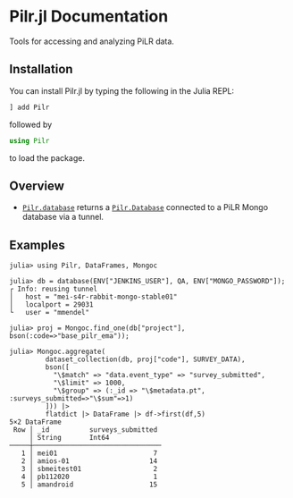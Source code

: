 # Pilr.jl Documentation

Tools for accessing and analyzing PiLR data.

## Installation

You can install Pilr.jl by typing the following in the Julia REPL:
```julia
] add Pilr
```

followed by 
```julia
using Pilr
```
to load the package.

## Overview

* [`Pilr.database`](@ref) returns a [`Pilr.Database`](@ref) connected to a PiLR Mongo database via a tunnel.

## Examples

```jldoctest
julia> using Pilr, DataFrames, Mongoc

julia> db = database(ENV["JENKINS_USER"], QA, ENV["MONGO_PASSWORD"]);
┌ Info: reusing tunnel
│   host = "mei-s4r-rabbit-mongo-stable01"
│   localport = 29031
└   user = "mmendel"

julia> proj = Mongoc.find_one(db["project"], bson(:code=>"base_pilr_ema"));

julia> Mongoc.aggregate(
         dataset_collection(db, proj["code"], SURVEY_DATA),
         bson([
           "\$match" => "data.event_type" => "survey_submitted",
           "\$limit" => 1000,
           "\$group" => (:_id => "\$metadata.pt", :surveys_submitted=>"\$sum"=>1)
         ])) |> 
         flatdict |> DataFrame |> df->first(df,5)
5×2 DataFrame
 Row │ _id          surveys_submitted 
     │ String       Int64             
─────┼────────────────────────────────
   1 │ mei01                        7
   2 │ amios-01                    14
   3 │ sbmeitest01                  2
   4 │ pb112020                     1
   5 │ amandroid                   15


```
